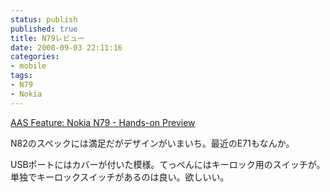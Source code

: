 ```yaml
---
status: publish
published: true
title: N79レビュー
date: 2008-09-03 22:11:16
categories:
- mobile
tags:
- N79
- Nokia
---
```

<a href="http://www.allaboutsymbian.com/features/item/Nokia_N79-Hands-on_Preview.php">AAS Feature: Nokia N79 - Hands-on Preview</a>

N82のスペックには満足だがデザインがいまいち。最近のE71もなんか。

USBポートにはカバーが付いた模様。てっぺんにはキーロック用のスイッチが。単独でキーロックスイッチがあるのは良い。欲しいい。
